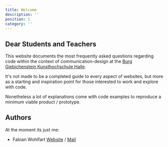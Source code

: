 ```yaml
---
title: Welcome
description: ''
position: 1
category: ''
---
```


## Dear Students and Teachers

This website documents the most frequently asked questions regarding code within the context of communication-design at the [Burg Giebichenstein Kunsthochschule Halle](https://www.burg-halle.de/).

It's not made to be a completed guide to every aspect of websites, but more as a starting and inspiration point for those interested to work and explore with code.

Nonetheless a lot of explanations come with code examples to reproduce a minimum viable product / prototype.

## Authors

At the moment its just me:

- Fabian Wohlfart [Website](https://studiofff.eu) / [Mail](fabianwohlfart@burg-halle.de)
